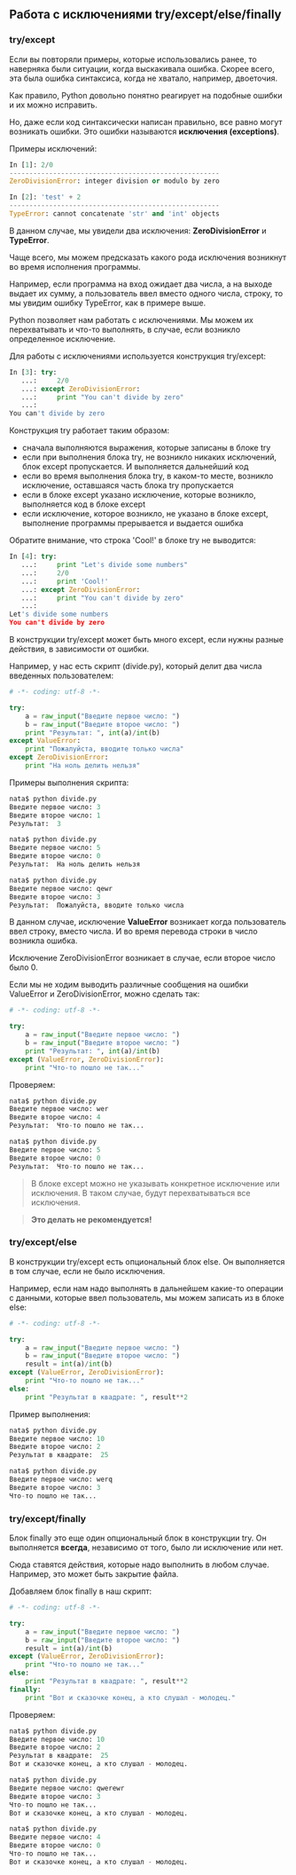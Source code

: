 ## Работа с исключениями try/except/else/finally
### try/except
Если вы повторяли примеры, которые использовались ранее, то наверняка были ситуации, когда выскакивала ошибка. Скорее всего, эта была ошибка синтаксиса, когда не хватало, например, двоеточия.

Как правило, Python довольно понятно реагирует на подобные ошибки и их можно исправить.

Но, даже если код синтаксически написан правильно, все равно могут возникать ошибки. Это ошибки называются __исключения (exceptions)__.

Примеры исключений:
```python
In [1]: 2/0
-----------------------------------------------------
ZeroDivisionError: integer division or modulo by zero

In [2]: 'test' + 2
-----------------------------------------------------
TypeError: cannot concatenate 'str' and 'int' objects
```

В данном случае, мы увидели два исключения: __ZeroDivisionError__ и __TypeError__.

Чаще всего, мы можем предсказать какого рода исключения возникнут во время исполнения программы.

Например, если программа на вход ожидает два числа, а на выходе выдает их сумму, а пользователь ввел вместо одного числа, строку, то мы увидим ошибку TypeError, как в примере выше. 

Python позволяет нам работать с исключениями. Мы можем их перехватывать и что-то выполнять, в случае, если возникло определенное исключение.

Для работы с исключениями используется конструкция try/except:
```python
In [3]: try:
   ...:     2/0
   ...: except ZeroDivisionError:
   ...:     print "You can't divide by zero"
   ...:     
You can't divide by zero
```

Конструкция try работает таким образом:
* сначала выполняются выражения, которые записаны в блоке try
* если при выполнения блока try, не возникло никаких исключений, блок except пропускается. И выполняется дальнейший код
* если во время выполнения блока try, в каком-то месте, возникло исключение, оставшаяся часть блока try пропускается
 * если в блоке except указано исключение, которые возникло, выполняется код в блоке except
 * если исключение, которое возникло, не указано в блоке except, выполнение программы прерывается и выдается ошибка

Обратите внимание, что строка 'Cool!' в блоке try не выводится:
```python
In [4]: try:
   ...:     print "Let's divide some numbers"
   ...:     2/0
   ...:     print 'Cool!'
   ...: except ZeroDivisionError:
   ...:     print "You can't divide by zero"
   ...:     
Let's divide some numbers
You can't divide by zero
```

В конструкции try/except может быть много except, если нужны разные действия, в зависимости от ошибки.

Например, у нас есть скрипт (divide.py), который делит два числа введенных пользователем:
```python
# -*- coding: utf-8 -*-

try:
    a = raw_input("Введите первое число: ")
    b = raw_input("Введите второе число: ")
    print "Результат: ", int(a)/int(b)
except ValueError:
    print "Пожалуйста, вводите только числа"
except ZeroDivisionError:
    print "На ноль делить нельзя"
```

Примеры выполнения скрипта:
```python
nata$ python divide.py
Введите первое число: 3
Введите второе число: 1
Результат:  3

nata$ python divide.py
Введите первое число: 5
Введите второе число: 0
Результат:  На ноль делить нельзя

nata$ python divide.py
Введите первое число: qewr
Введите второе число: 3
Результат:  Пожалуйста, вводите только числа
```

В данном случае, исключение __ValueError__ возникает когда пользователь ввел строку, вместо числа. И во время перевода строки в число возникла ошибка.

Исключение ZeroDivisionError возникает в случае, если второе число было 0.

Если мы не ходим выводить различные сообщения на ошибки ValueError и ZeroDivisionError, можно сделать так:
```python
# -*- coding: utf-8 -*-

try:
    a = raw_input("Введите первое число: ")
    b = raw_input("Введите второе число: ")
    print "Результат: ", int(a)/int(b)
except (ValueError, ZeroDivisionError):
    print "Что-то пошло не так..."
```

Проверяем:
```python
nata$ python divide.py
Введите первое число: wer
Введите второе число: 4
Результат:  Что-то пошло не так...

nata$ python divide.py
Введите первое число: 5
Введите второе число: 0
Результат:  Что-то пошло не так...
```


> В блоке except можно не указывать конкретное исключение или исключения. В таком случае, будут перехватываться все исключения.

> __Это делать не рекомендуется!__


### try/except/else
В конструкции try/except есть опциональный блок else. Он выполняется в том случае, если не было исключения.

Например, если нам надо выполнять в дальнейшем какие-то операции с данными, которые ввел пользователь, мы можем записать из в блоке else: 
```python
# -*- coding: utf-8 -*-

try:
    a = raw_input("Введите первое число: ")
    b = raw_input("Введите второе число: ")
    result = int(a)/int(b)
except (ValueError, ZeroDivisionError):
    print "Что-то пошло не так..."
else:
    print "Результат в квадрате: ", result**2
```

Пример выполнения:
```python
nata$ python divide.py
Введите первое число: 10
Введите второе число: 2
Результат в квадрате:  25

nata$ python divide.py
Введите первое число: werq
Введите второе число: 3
Что-то пошло не так...
```

### try/except/finally
Блок finally это еще один опциональный блок в конструкции try. Он выполняется __всегда__, независимо от того, было ли исключение или нет.

Сюда ставятся действия, которые надо выполнить в любом случае. Например, это может быть закрытие файла.

Добавляем блок finally в наш скрипт:
```python
# -*- coding: utf-8 -*-

try:
    a = raw_input("Введите первое число: ")
    b = raw_input("Введите второе число: ")
    result = int(a)/int(b)
except (ValueError, ZeroDivisionError):
    print "Что-то пошло не так..."
else:
    print "Результат в квадрате: ", result**2
finally:
    print "Вот и сказочке конец, а кто слушал - молодец."
```

Проверяем:
```python
nata$ python divide.py
Введите первое число: 10
Введите второе число: 2
Результат в квадрате:  25
Вот и сказочке конец, а кто слушал - молодец.

nata$ python divide.py
Введите первое число: qwerewr
Введите второе число: 3
Что-то пошло не так...
Вот и сказочке конец, а кто слушал - молодец.

nata$ python divide.py
Введите первое число: 4
Введите второе число: 0
Что-то пошло не так...
Вот и сказочке конец, а кто слушал - молодец.
```
